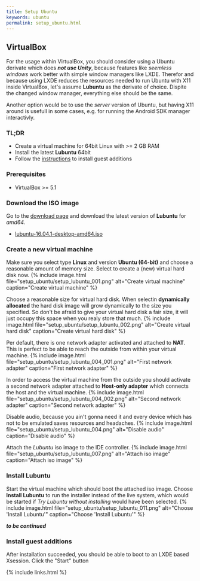 ```yaml
---
title: Setup Ubuntu
keywords: ubuntu
permalink: setup_ubuntu.html
---
```


## VirtualBox

For the usage within VirtualBox, you should consider using a Ubuntu derivate which does ***not use Unity***, because features like *seemless windows* work better with simple window managers like LXDE. Therefor and because using LXDE reduces the resources needed to run Ubuntu with X11 inside VirtualBox, let's assume **Lubuntu** as the derivate of choice. Dispite the changed window manager, everything else should be the same.

Another option would be to use the *server* version of Ubuntu, but having X11 around is usefull in some cases, e.g. for running the Android SDK manager interactivly.

### TL;DR

* Create a virtual machine for 64bit Linux with >= 2 GB RAM
* Install the latest **Lubuntu** 64bit
* Follow the [instructions](#install-guest-additions) to install guest additions

### Prerequisites

* VirtualBox >= 5.1

### Download the ISO image

Go to the [download page](https://help.ubuntu.com/community/Lubuntu/GetLubuntu) and download the latest version of **Lubuntu** for *amd64*.

* [lubuntu-16.04.1-desktop-amd64.iso](http://cdimage.ubuntu.com/lubuntu/releases/xenial/release/lubuntu-16.04.1-desktop-amd64.iso)

### Create a new virtual machine

Make sure you select type **Linux** and version **Ubuntu (64-bit)** and choose a reasonable amount of memory size. Select to create a (new) virtual hard disk now.
{% include image.html file="setup_ubuntu/setup_lubuntu_001.png" alt="Create virtual machine" caption="Create virtual machine" %}

Choose a reasonable size for virtual hard disk. When selectin **dynamically allocated** the hard disk image will grow dynamically to the size you specified. So don't be afraid to give your virtual hard disk a fair size, it will just occupy this space when you realy store that much.
{% include image.html file="setup_ubuntu/setup_lubuntu_002.png" alt="Create virtual hard disk" caption="Create virtual hard disk" %}

Per default, there is one network adapter activated and attached to **NAT**. This is perfect to be able to reach the outside from within your virtual machine.
{% include image.html file="setup_ubuntu/setup_lubuntu_004_001.png" alt="First network adapter" caption="First network adapter" %}

In order to access the virtual machine from the outside you should activate a second network adapter attached to **Host-only adapter** which connects the host and the virtual machine.
{% include image.html file="setup_ubuntu/setup_lubuntu_004_002.png" alt="Second network adapter" caption="Second network adapter" %}

Disable audio, because you ain't gonna need it and every device which has not to be emulated saves resources and headaches.
{% include image.html file="setup_ubuntu/setup_lubuntu_004.png" alt="Disable audio" caption="Disable audio" %}

Attach the *Lubuntu* iso image to the IDE controller.
{% include image.html file="setup_ubuntu/setup_lubuntu_007.png" alt="Attach iso image" caption="Attach iso image" %}

### Install Lubuntu

Start the virtual machine which should boot the attached iso image. Choose **Install Lubuntu** to run the installer instead of the live system, which would be started if *Try Lubuntu without installing* would have been selected.
{% include image.html file="setup_ubuntu/setup_lubuntu_011.png" alt="Choose 'Install Lubuntu'" caption="Choose 'Install Lubuntu'" %}

***to be continued***

### Install guest additions

After installation succeeded, you should be able to boot to an LXDE based Xsession. Click the "Start" button 

{% include links.html %}
